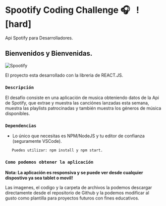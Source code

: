 
# Spootify Coding Challenge 🎧 &nbsp; ![hard]

Api Spotify para Desarrolladores.

## Bienvenidos y Bienvenidas.

![Spootify](https://user-images.githubusercontent.com/67718246/218220815-a64737bc-dee0-4457-bec9-dab2090fc7ed.png)

El proyecto esta desarrollado con la libreria de REACT.JS.

### `Descripción`

El desafío consiste en una aplicación de musica obteniendo datos de la Api de Spotify, que extrae y muestra las canciónes lanzadas esta semana, muestra las playlists patrocinadas y también muestra los géneros de música disponibles. 

### `Dependencias`

- Lo único que necesitas es NPM/NodeJS y tu editor de confianza (seguramente VSCode).

```
   Puedes utilizar: npm install y npm start.
```


### `Como podemos obtener la aplicación`

**Nota: La aplicación es responsiva y se puede ver desde cualquier dispostivo ya sea tablet o movil!**

Las imagenes, el codigo  y la carpeta de archivos la podemos descargar directamente desde el repositorio de Github y la podemos modificar al gusto como plantilla para proyectos futuros con fines educativos.


